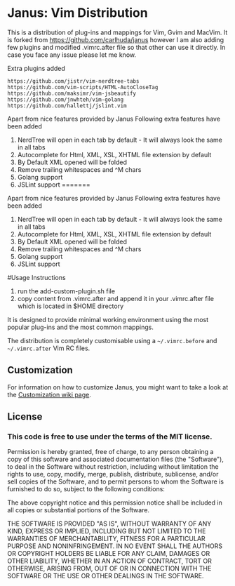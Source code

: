 # Janus: Vim Distribution

This is a distribution of plug-ins and mappings for Vim, Gvim and
MacVim. It is forked from https://github.com/carlhuda/janus however I am also adding few plugins and modified .vimrc.after
file so that other can use it directly. In case you face any issue please let me know.

 Extra plugins added
 
    https://github.com/jistr/vim-nerdtree-tabs 
    https://github.com/vim-scripts/HTML-AutoCloseTag 
    https://github.com/maksimr/vim-jsbeautify
    https://github.com/jnwhteh/vim-golang
    https://github.com/hallettj/jslint.vim
Apart from nice features provided by Janus Following extra features have been added
1. NerdTree will open in each tab by default - It will always look the
   same in all tabs
2. Autocomplete for Html, XML, XSL, XHTML file extension by default
3. By Default XML opened will be folded
4. Remove trailing whitespaces and ^M chars
5. Golang support
6. JSLint support
=======
    
Apart from nice features provided by Janus Following extra features have been added<br />

1. NerdTree will open in each tab by default - It will always look the
   same in all tabs<br />
2. Autocomplete for Html, XML, XSL, XHTML file extension by default<br />
3. By Default XML opened will be folded<br />
4. Remove trailing whitespaces and ^M chars<br />
5. Golang support<br />
6. JSLint support <br />

#Usage Instructions
1. run the add-custom-plugin.sh file
2. copy content from .vimrc.after and append it in your .vimrc.after
   file which is located in $HOME directory

It is designed to provide minimal working environment using the most
popular plug-ins and the most common mappings.

The distribution is completely customisable using a `~/.vimrc.before`
and `~/.vimrc.after` Vim RC files.


## Customization

For  information on how to customize Janus, you might want to take
a look at the [Customization wiki
page](https://github.com/carlhuda/janus/wiki/Customization).

## License

### This code is free to use under the terms of the MIT license.

Permission is hereby granted, free of charge, to any person obtaining
a copy of this software and associated documentation files (the
"Software"), to deal in the Software without restriction, including
without limitation the rights to use, copy, modify, merge, publish,
distribute, sublicense, and/or sell copies of the Software, and to
permit persons to whom the Software is furnished to do so, subject to
the following conditions:

The above copyright notice and this permission notice shall be included
in all copies or substantial portions of the Software.

THE SOFTWARE IS PROVIDED "AS IS", WITHOUT WARRANTY OF ANY KIND,
EXPRESS OR IMPLIED, INCLUDING BUT NOT LIMITED TO THE WARRANTIES OF
MERCHANTABILITY, FITNESS FOR A PARTICULAR PURPOSE AND NONINFRINGEMENT.
IN NO EVENT SHALL THE AUTHORS OR COPYRIGHT HOLDERS BE LIABLE FOR ANY
CLAIM, DAMAGES OR OTHER LIABILITY, WHETHER IN AN ACTION OF CONTRACT,
TORT OR OTHERWISE, ARISING FROM, OUT OF OR IN CONNECTION WITH THE
SOFTWARE OR THE USE OR OTHER DEALINGS IN THE SOFTWARE.
